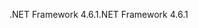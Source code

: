 <span data-ttu-id="c53c9-101">.NET Framework 4.6.1</span><span class="sxs-lookup"><span data-stu-id="c53c9-101">.NET Framework 4.6.1</span></span>